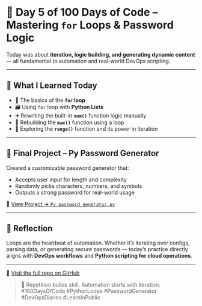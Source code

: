 # 🔁 Day 5 of 100 Days of Code – Mastering `for` Loops & Password Logic

Today was about **iteration, logic building, and generating dynamic content** — all fundamental to automation and real-world DevOps scripting.

---

## 📘 What I Learned Today

* 🔄 The basics of the **`for` loop**
* 🗃️ Using `for` loop with **Python Lists**
* ➕ Rewriting the built-in **`sum()`** function logic manually
* 🔢 Rebuilding the **`max()`** function using a loop
* 🎯 Exploring the **`range()`** function and its power in iteration

---

## 🔐 Final Project – Py Password Generator

Created a customizable password generator that:

* Accepts user input for length and complexity
* Randomly picks characters, numbers, and symbols
* Outputs a strong password for real-world usage

🔗 [View Project → `Py_password_generator.py`](./Day_05/Py_password_generator.py)

---

## 💬 Reflection

Loops are the heartbeat of automation. Whether it’s iterating over configs, parsing data, or generating secure passwords — today’s practice directly aligns with **DevOps workflows** and **Python scripting for cloud operations**.

---

📎 [Visit the full repo on GitHub](https://github.com/abdulraheem381/100-days-of-code-python)

> 🔁 Repetition builds skill. Automation starts with iteration.
> #100DaysOfCode #PythonLoops #PasswordGenerator #DevOpsDiaries #LearnInPublic



